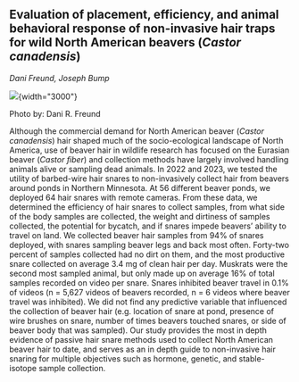 ## Evaluation of placement, efficiency, and animal behavioral response of non-invasive hair traps for wild North American beavers (*Castor canadensis*)

*Dani Freund, Joseph Bump*

![](_ADS0024.JPG){width="3000"}

Photo by: Dani R. Freund

Although the commercial demand for North American beaver (*Castor canadensis*) hair shaped much of the socio-ecological landscape of North America, use of beaver hair in wildlife research has focused on the Eurasian beaver (*Castor fiber*) and collection methods have largely involved handling animals alive or sampling dead animals. In 2022 and 2023, we tested the utility of barbed-wire hair snares to non-invasively collect hair from beavers around ponds in Northern Minnesota. At 56 different beaver ponds, we deployed 64 hair snares with remote cameras. From these data, we determined the efficiency of hair snares to collect samples, from what side of the body samples are collected, the weight and dirtiness of samples collected, the potential for bycatch, and if snares impede beavers’ ability to travel on land. We collected beaver hair samples from 94% of snares deployed, with snares sampling beaver legs and back most often. Forty-two percent of samples collected had no dirt on them, and the most productive snare collected on average 3.4 mg of clean hair per day. Muskrats were the second most sampled animal, but only made up on average 16% of total samples recorded on video per snare. Snares inhibited beaver travel in 0.1% of videos (n = 5,627 videos of beavers recorded, n = 6 videos where beaver travel was inhibited). We did not find any predictive variable that influenced the collection of beaver hair (e.g. location of snare at pond, presence of wire brushes on snare, number of times beavers touched snares, or side of beaver body that was sampled). Our study provides the most in depth evidence of passive hair snare methods used to collect North American beaver hair to date, and serves as an in depth guide to non-invasive hair snaring for multiple objectives such as hormone, genetic, and stable-isotope sample collection. ­­
